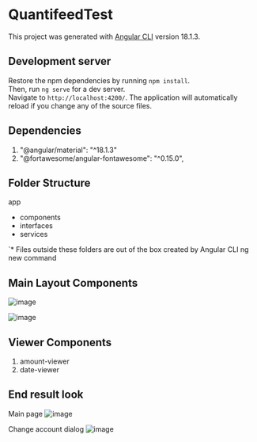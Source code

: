 # QuantifeedTest

This project was generated with [Angular CLI](https://github.com/angular/angular-cli) version 18.1.3.

## Development server
Restore the npm dependencies by running `npm install`.\
Then, run `ng serve` for a dev server.\
Navigate to `http://localhost:4200/`. The application will automatically reload if you change any of the source files.

## Dependencies
1. "@angular/material": "^18.1.3"
2. "@fortawesome/angular-fontawesome": "^0.15.0",

## Folder Structure
app
  * components
  * interfaces
  * services

`* Files outside these folders are out of the box created by Angular CLI ng new command

## Main Layout Components
![image](https://github.com/user-attachments/assets/180206a4-e4b2-424b-a2da-d4d01f287f18)

![image](https://github.com/user-attachments/assets/a538fd3a-a37b-4271-8fd0-c8f8563898d2)

## Viewer Components
1. amount-viewer
2. date-viewer

## End result look
Main page
![image](https://github.com/user-attachments/assets/1fa7a042-fbcc-4b2b-aeaa-40e156b2f98f)

Change account dialog
![image](https://github.com/user-attachments/assets/f9e1da40-5e7b-45f1-8b4e-b72b0c85972e)

